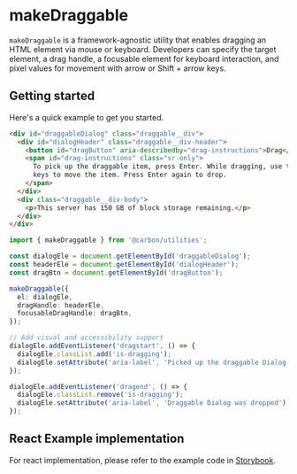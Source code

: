 # makeDraggable

`makeDraggable` is a framework-agnostic utility that enables dragging an HTML
element via mouse or keyboard. Developers can specify the target element, a drag
handle, a focusable element for keyboard interaction, and pixel values for
movement with arrow or Shift + arrow keys.

## Getting started

Here's a quick example to get you started.

```html
<div id="draggableDialog" class="draggable__div">
  <div id="dialogHeader" class="draggable__div-header">
    <button id="dragButton" aria-describedby="drag-instructions">Drag</button>
    <span id="drag-instructions" class="sr-only">
      To pick up the draggable item, press Enter. While dragging, use the arrow
      keys to move the item. Press Enter again to drop.
    </span>
  </div>
  <div class="draggable__div-body">
    <p>This server has 150 GB of block storage remaining.</p>
  </div>
</div>
```

```ts
import { makeDraggable } from '@carbon/utilities';

const dialogEle = document.getElementById('draggableDialog');
const headerEle = document.getElementById('dialogHeader');
const dragBtn = document.getElementById('dragButton');

makeDraggable({
  el: dialogEle,
  dragHandle: headerEle,
  focusableDragHandle: dragBtn,
});

// Add visual and accessibility support
dialogEle.addEventListener('dragstart', () => {
  dialogEle.classList.add('is-dragging');
  dialogEle.setAttribute('aria-label', 'Picked up the draggable Dialog');
});

dialogEle.addEventListener('dragend', () => {
  dialogEle.classList.remove('is-dragging');
  dialogEle.setAttribute('aria-label', 'Draggable Dialog was dropped');
});
```

## React Example implementation

For react implementation, please refer to the example code in
[Storybook](https://ibm-products.carbondesignsystem.com/?path=/docs/utilities-makedraggable--overview).
